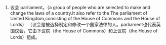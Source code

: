 1. 议会 parliament。（a group of people who are selected to make and change the laws of a country.It also refer to the The parliament of United Kingdom,consisting of the House of Commons and the House of Lords）
（议会是被选择制定和修改一个国家法律的人。parliament也代表英国议会，它由下议院（the House of Commons）和上议院（the House of Lords）组成。
